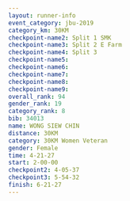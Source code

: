 ```yaml
---
layout: runner-info 
event_category: jbu-2019 
category_km: 30KM 
checkpoint-name2: Split 1 SMK 
checkpoint-name3: Split 2 E Farm 
checkpoint-name4: Split 3 
checkpoint-name5: 
checkpoint-name6: 
checkpoint-name7: 
checkpoint-name8: 
checkpoint-name9: 
overall_rank: 94
gender_rank: 19
category_rank: 8
bib: 34013
name: WONG SIEW CHIN
distance: 30KM
category: 30KM Women Veteran
gender: Female
time: 4-21-27
start: 2-00-00
checkpoint2: 4-05-37
checkpoint3: 5-54-32
finish: 6-21-27
---
```

